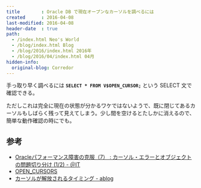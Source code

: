 ```yaml
---
title        : Oracle DB で現在オープンなカーソルを調べるには
created      : 2016-04-08
last-modified: 2016-04-08
header-date  : true
path:
  - /index.html Neo's World
  - /blog/index.html Blog
  - /blog/2016/index.html 2016年
  - /blog/2016/04/index.html 04月
hidden-info:
  original-blog: Corredor
---
```


手っ取り早く調べるには **`SELECT * FROM V$OPEN_CURSOR;`** という SELECT 文で確認できる。

ただしこれは完全に現在の状態が分かるワケではないようで、既に閉じてあるカーソルもしばらく残って見えてしまう。少し間を空けるとたしかに消えるので、簡単な動作確認の時にでも。

## 参考

- [Oracleパフォーマンス障害の克服（7） : カーソル・エラーとオブジェクトの問題切り分け (1/2) - ＠IT](http://www.atmarkit.co.jp/ait/articles/0503/12/news026.html)
- [OPEN_CURSORS](https://docs.oracle.com/cd/E16338_01/server.112/b56311/initparams163.htm)
- [カーソルが解放されるタイミング - ablog](http://d.hatena.ne.jp/yohei-a/20090428/1240885433)
